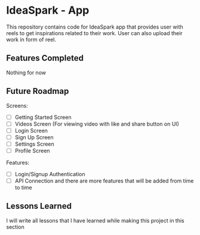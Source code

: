 # IdeaSpark - App

This repository contains code for IdeaSpark app that provides user with reels to get inspirations related to their work. User can also upload their work in form of reel.


## Features Completed
Nothing for now



## Future Roadmap
Screens:

- [ ]  Getting Started Screen
- [ ]  Videos Screen (For viewing video with like and share button on UI)
- [ ]  Login Screen
- [ ]  Sign Up Screen
- [ ]  Settings Screen
- [ ]  Profile Screen

Features:

- [ ]  Login/Signup Authentication
- [ ]  API Connection
and there are more features that will be added from time to time
## Lessons Learned

I will write all lessons that I have learned while making this project in this section
